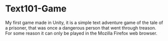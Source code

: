 # Text101-Game
My first game made in Unity, it is a simple text adventure game of the tale of a prisoner, that was once a dangerous person that went through treason.
For some reason it can only be played in the Mozilla Firefox web browser.
